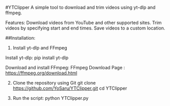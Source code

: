 #YTClipper
   A simple tool to download and trim videos using yt-dlp and ffmpeg.

   Features:
   Download videos from YouTube and other supported sites.
   Trim videos by specifying start and end times.
   Save videos to a custom location.


##Installation:
   1. Install yt-dlp and FFmpeg
   
   Install yt-dlp:
     pip install yt-dlp
   
   Download and install FFmpeg:
   FFmpeg Download Page : https://ffmpeg.org/download.html

   2. Clone the repository using Git
        git clone https://github.com/YoSaru/YTClipper.git
        cd YTClipper
   
   3. Run the script:
        python YTClipper.py





